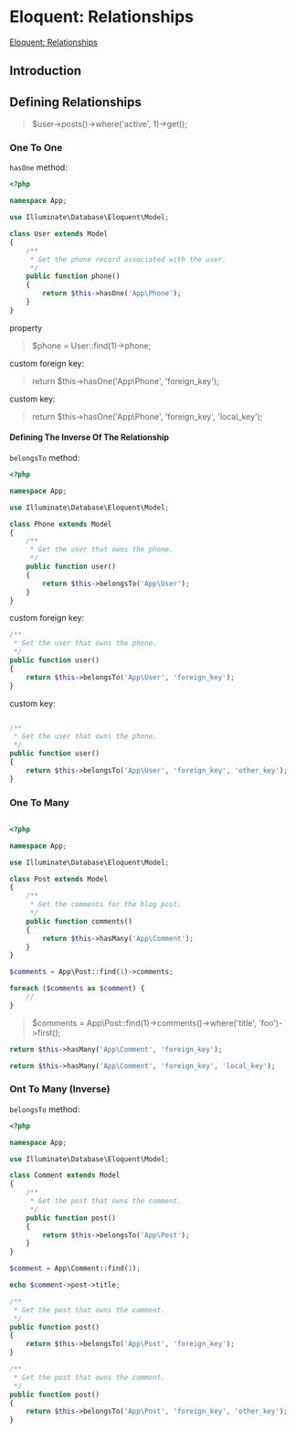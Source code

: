 # Eloquent: Relationships

[Eloquent: Relationships](https://laravel.com/docs/5.3/eloquent-relationships)

## Introduction

## Defining Relationships

> $user->posts()->where('active', 1)->get();


### One To One

`hasOne` method:

```php
<?php

namespace App;

use Illuminate\Database\Eloquent\Model;

class User extends Model
{
    /**
     * Get the phone record associated with the user.
     */
    public function phone()
    {
        return $this->hasOne('App\Phone');
    }
}
```

property

> $phone = User::find(1)->phone;

custom foreign key:

> return $this->hasOne('App\Phone', 'foreign_key');

custom key:

> return $this->hasOne('App\Phone', 'foreign_key', 'local_key');


#### Defining The Inverse Of The Relationship

`belongsTo` method:

```php
<?php

namespace App;

use Illuminate\Database\Eloquent\Model;

class Phone extends Model
{
    /**
     * Get the user that owns the phone.
     */
    public function user()
    {
        return $this->belongsTo('App\User');
    }
}
```

custom foreign key:

```php
/**
 * Get the user that owns the phone.
 */
public function user()
{
    return $this->belongsTo('App\User', 'foreign_key');
}
```

custom key:

```php

/**
 * Get the user that owns the phone.
 */
public function user()
{
    return $this->belongsTo('App\User', 'foreign_key', 'other_key');
}
```


### One To Many

```php

<?php

namespace App;

use Illuminate\Database\Eloquent\Model;

class Post extends Model
{
    /**
     * Get the comments for the blog post.
     */
    public function comments()
    {
        return $this->hasMany('App\Comment');
    }
}
```

```php
$comments = App\Post::find(1)->comments;

foreach ($comments as $comment) {
    //
}
```

> $comments = App\Post::find(1)->comments()->where('title', 'foo')->first();

```php
return $this->hasMany('App\Comment', 'foreign_key');

return $this->hasMany('App\Comment', 'foreign_key', 'local_key');
```

### Ont To Many (Inverse)

`belongsTo` method:

```php
<?php

namespace App;

use Illuminate\Database\Eloquent\Model;

class Comment extends Model
{
    /**
     * Get the post that owns the comment.
     */
    public function post()
    {
        return $this->belongsTo('App\Post');
    }
}
```

```php
$comment = App\Comment::find(1);

echo $comment->post->title;
```

```php
/**
 * Get the post that owns the comment.
 */
public function post()
{
    return $this->belongsTo('App\Post', 'foreign_key');
}
```

```php
/**
 * Get the post that owns the comment.
 */
public function post()
{
    return $this->belongsTo('App\Post', 'foreign_key', 'other_key');
}
```
